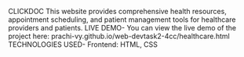 CLICKDOC
This website provides comprehensive health resources, appointment scheduling, and patient management tools for healthcare providers and patients.
LIVE DEMO-
You can view the live demo of the project here: prachi-vy.github.io/web-devtask2-4cc/healthcare.html
TECHNOLOGIES USED-
Frontend: HTML, CSS
